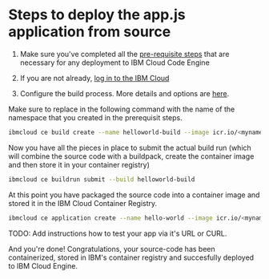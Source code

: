 # Steps to deploy the app.js application from source

1. Make sure you've completed all the [pre-requisite steps](https://github.com/uwefassnacht/code-engine-samples/blob/main/README.md#pre-requisite-steps) that are necessary for any deployment to IBM Cloud Code Engine

2. If you are not already, [log in to the IBM Cloud](https://cloud.ibm.com/docs/cli?topic=cli-ibmcloud_cli#ibmcloud_login)

3. Configure the build process. More details and options are [here](https://cloud.ibm.com/docs/codeengine?topic=codeengine-build-image#build-create-cli).

Make sure to replace <mynamespace> in the following command with the name of the namespace that you created in the prerequisit steps.

```bash
ibmcloud ce build create --name helloworld-build --image icr.io/<mynamespace>/codeengine-helloworld --registry-secret myregistry --source https://github.com/uwefassnacht/code-engine-samples --context-dir deploy-app-from-source/hello-world-app --strategy buildpacks
```

Now you have all the pieces in place to submit the actual build run (which will combine the source code with a buildpack, create the container image and then store it in your container registry)

```bash
ibmcloud ce buildrun submit --build helloworld-build
```

At this point you have packaged the source code into a container image and stored it in the IBM Cloud Container Registry. 

```bash
ibmcloud ce application create --name hello-world --image icr.io/<mynamespace>/codeengine-helloworld --registry-secret myregistry
```

TODO: Add instructions how to test your app via it's URL or CURL.

And you're done! Congratulations, your source-code has been containerized, stored in IBM's container registry and succesfully deployed to IBM Cloud Engine.
